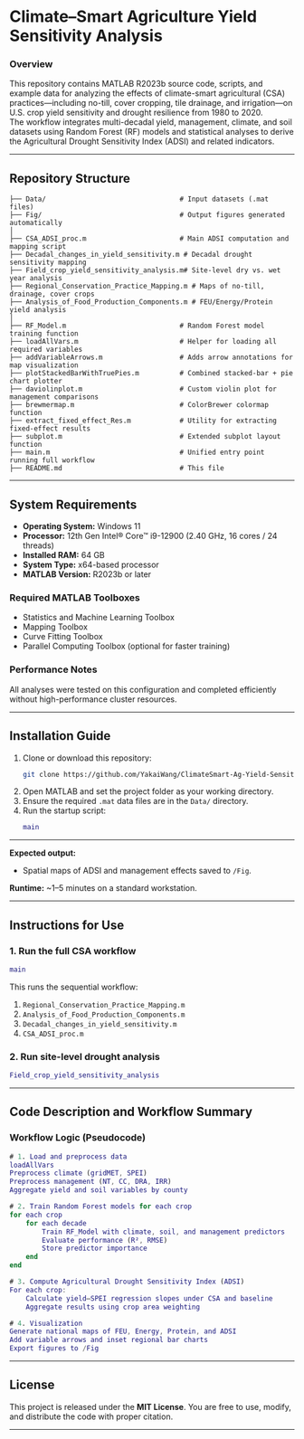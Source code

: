 # Climate–Smart Agriculture Yield Sensitivity Analysis

### **Overview**
This repository contains MATLAB R2023b source code, scripts, and example data for analyzing the effects of climate-smart agricultural (CSA) practices—including no-till, cover cropping, tile drainage, and irrigation—on U.S. crop yield sensitivity and drought resilience from 1980 to 2020.  
The workflow integrates multi-decadal yield, management, climate, and soil datasets using Random Forest (RF) models and statistical analyses to derive the Agricultural Drought Sensitivity Index (ADSI) and related indicators.

---

##  Repository Structure

```
├── Data/                                 # Input datasets (.mat files)
├── Fig/                                  # Output figures generated automatically
│
├── CSA_ADSI_proc.m                       # Main ADSI computation and mapping script
├── Decadal_changes_in_yield_sensitivity.m # Decadal drought sensitivity mapping
├── Field_crop_yield_sensitivity_analysis.m# Site-level dry vs. wet year analysis
├── Regional_Conservation_Practice_Mapping.m # Maps of no-till, drainage, cover crops
├── Analysis_of_Food_Production_Components.m # FEU/Energy/Protein yield analysis
│
├── RF_Model.m                            # Random Forest model training function
├── loadAllVars.m                         # Helper for loading all required variables
├── addVariableArrows.m                   # Adds arrow annotations for map visualization
├── plotStackedBarWithTruePies.m          # Combined stacked-bar + pie chart plotter
├── daviolinplot.m                        # Custom violin plot for management comparisons
├── brewmermap.m                          # ColorBrewer colormap function
├── extract_fixed_effect_Res.m            # Utility for extracting fixed-effect results
├── subplot.m                             # Extended subplot layout function
├── main.m                                # Unified entry point running full workflow
├── README.md                             # This file
```

---

##  System Requirements

- **Operating System:** Windows 11
- **Processor:** 12th Gen Intel® Core™ i9-12900 (2.40 GHz, 16 cores / 24 threads)
- **Installed RAM:** 64 GB
- **System Type:** x64-based processor
- **MATLAB Version:** R2023b or later

### **Required MATLAB Toolboxes**
- Statistics and Machine Learning Toolbox
- Mapping Toolbox
- Curve Fitting Toolbox
- Parallel Computing Toolbox (optional for faster training)

### **Performance Notes**
All analyses were tested on this configuration and completed efficiently without high-performance cluster resources.

---

##  Installation Guide

1. Clone or download this repository:
   ```bash
   git clone https://github.com/YakaiWang/ClimateSmart-Ag-Yield-Sensitivity.git
   ```
2. Open MATLAB and set the project folder as your working directory.
3. Ensure the required `.mat` data files are in the `Data/` directory.
4. Run the startup script:
   ```matlab
   main
   ```


---

**Expected output:**
- Spatial maps of ADSI and management effects saved to `/Fig`.

**Runtime:** ~1–5 minutes on a standard workstation.

---

## Instructions for Use

### **1. Run the full CSA workflow**
```matlab
main
```
This runs the sequential workflow:
1. `Regional_Conservation_Practice_Mapping.m`
2. `Analysis_of_Food_Production_Components.m`
3. `Decadal_changes_in_yield_sensitivity.m`
4. `CSA_ADSI_proc.m`

### **2. Run site-level drought analysis**
```matlab
Field_crop_yield_sensitivity_analysis
```

---

##  Code Description and Workflow Summary

### **Workflow Logic (Pseudocode)**

```matlab
# 1. Load and preprocess data
loadAllVars
Preprocess climate (gridMET, SPEI)
Preprocess management (NT, CC, DRA, IRR)
Aggregate yield and soil variables by county

# 2. Train Random Forest models for each crop
for each crop
    for each decade
        Train RF_Model with climate, soil, and management predictors
        Evaluate performance (R², RMSE)
        Store predictor importance
    end
end

# 3. Compute Agricultural Drought Sensitivity Index (ADSI)
For each crop:
    Calculate yield–SPEI regression slopes under CSA and baseline
    Aggregate results using crop area weighting

# 4. Visualization
Generate national maps of FEU, Energy, Protein, and ADSI
Add variable arrows and inset regional bar charts
Export figures to /Fig
```

---

##  License

This project is released under the **MIT License**.
You are free to use, modify, and distribute the code with proper citation.

---


